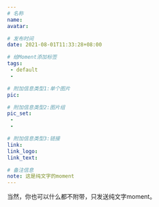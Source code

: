 ```yaml
---
# 名称
name:
avatar:

# 发布时间
date: 2021-08-01T11:33:28+08:00

# 给Moment添加标签
tags:
 - default
 -

# 附加信息类型1:单个图片
pic:

# 附加信息类型2:图片组
pic_set:
 - 
 - 

# 附加信息类型3:链接
link:
link_logo:
link_text:

# 备注信息
note: 这是纯文字的moment
---
```

<!-- 下面写文字 -->
当然，你也可以什么都不附带，只发送纯文字moment。